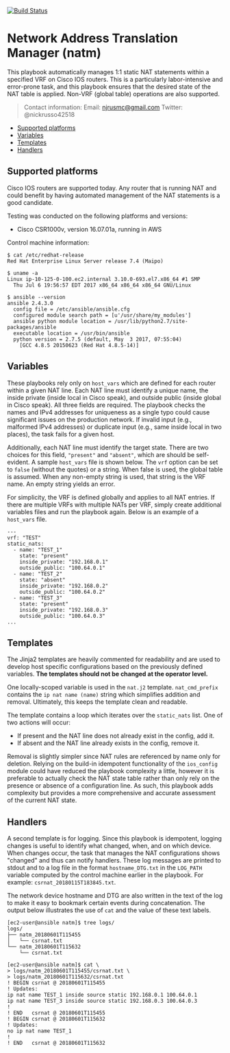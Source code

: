[![Build Status](
https://travis-ci.org/nickrusso42518/natm.svg?branch=master)](
https://travis-ci.org/nickrusso42518/natm)

# Network Address Translation Manager (natm)
This playbook automatically manages 1:1 static NAT statements
within a specified VRF on Cisco IOS routers. This is a particularly
labor-intensive and error-prone task, and this playbook
ensures that the desired state of the NAT table is applied.
Non-VRF (global table) operations are also supported.

> Contact information:
> Email:    njrusmc@gmail.com
> Twitter:  @nickrusso42518

  * [Supported platforms](#supported-platforms)
  * [Variables](#variables)
  * [Templates](#templates)
  * [Handlers](#handlers)

## Supported platforms
Cisco IOS routers are supported today. Any router that is running NAT and
could benefit by having automated management of the NAT statements is a good
candidate.

Testing was conducted on the following platforms and versions:
  * Cisco CSR1000v, version 16.07.01a, running in AWS

Control machine information:
```
$ cat /etc/redhat-release
Red Hat Enterprise Linux Server release 7.4 (Maipo)

$ uname -a
Linux ip-10-125-0-100.ec2.internal 3.10.0-693.el7.x86_64 #1 SMP
  Thu Jul 6 19:56:57 EDT 2017 x86_64 x86_64 x86_64 GNU/Linux

$ ansible --version
ansible 2.4.3.0
  config file = /etc/ansible/ansible.cfg
  configured module search path = [u'/usr/share/my_modules']
  ansible python module location = /usr/lib/python2.7/site-packages/ansible
  executable location = /usr/bin/ansible
  python version = 2.7.5 (default, May  3 2017, 07:55:04)
    [GCC 4.8.5 20150623 (Red Hat 4.8.5-14)]
```

## Variables
These playbooks rely only on `host_vars` which are defined for each router
within a given NAT line. Each NAT line must identify a unique name,
the inside private (inside local in Cisco speak), and outside public
(inside global in Cisco speak). All three fields are required. The
playbook checks the names and IPv4 addresses for uniqueness as a single
typo could cause significant issues on the production network. If invalid
input (e.g., malformed IPv4 addresses) or duplicate input (e.g., same
inside local in two places), the task fails for a given host.

Additionally, each NAT line must identify the target state. There are
two choices for this field, `"present"` and `"absent"`, which are should
be self-evident. A sample `host_vars` file is shown below. The `vrf`
option can be set to `false` (without the quotes) or a string. When
false is used, the global table is assumed. When any non-empty string is
used, that string is the VRF name. An empty string yields an error.

For simplicity, the VRF is defined globally and applies to all NAT entries.
If there are multiple VRFs with multiple NATs per VRF, simply create
additional variables files and run the playbook again. Below is an example of
a `host_vars` file.

```
---
vrf: "TEST"
static_nats:
  - name: "TEST_1"
    state: "present"
    inside_private: "192.168.0.1"
    outside_public: "100.64.0.1"
  - name: "TEST_2"
    state: "absent"
    inside_private: "192.168.0.2"
    outside_public: "100.64.0.2"
  - name: "TEST_3"
    state: "present"
    inside_private: "192.168.0.3"
    outside_public: "100.64.0.3"
...
```

## Templates
The Jinja2 templates are heavily commented for readability and are used to
develop host specific configurations based on the previously defined variables.
 __The templates should not be changed at the operator level.__

One locally-scoped variable is used in the `nat.j2` template. `nat_cmd_prefix`
contains the `ip nat name (name)` string which simplifies addition and removal.
Ultimately, this keeps the template clean and readable.

The template contains a loop which iterates over the `static_nats` list. One
of two actions will occur:

  * If present and the NAT line does not already exist in the config, add it.
  * If absent and the NAT line already exists in the config, remove it.

Removal is slightly simpler since NAT rules are referenced by name only
for deletion. Relying on the build-in idempotent functionality of the
`ios_config` module could have reduced the playbook complexity a little,
however it is preferable to actually check the NAT state table rather than
only rely on the presence or absence of a configuration line. As such, this
playbook adds complexity but provides a more comprehensive and accurate
assessment of the current NAT state.

## Handlers
A second template is for logging. Since this playbook is idempotent, logging
changes is useful to identify what changed, when, and on which device. When
changes occur, the task that manages the NAT configurations shows "changed"
and thus can notify handlers. These log messages are printed to stdout
and to a log file in the format `hostname_DTG.txt` in the `LOG_PATH`
variable computed by the control machine earlier in the playbook.
For example: `csrnat_20180115T183845.txt`.

The network device hostname and DTG are also written in the text of the
log to make it easy to bookmark certain events during concatenation.
The output below illustrates the use of `cat` and the value of
these text labels.

```
[ec2-user@ansible natm]$ tree logs/
logs/
├── natm_20180601T115455
│   └── csrnat.txt
└── natm_20180601T115632
    └── csrnat.txt

[ec2-user@ansible natm]$ cat \
> logs/natm_20180601T115455/csrnat.txt \
> logs/natm_20180601T115632/csrnat.txt
! BEGIN csrnat @ 20180601T115455
! Updates:
ip nat name TEST_1 inside source static 192.168.0.1 100.64.0.1
ip nat name TEST_3 inside source static 192.168.0.3 100.64.0.3
!
! END   csrnat @ 20180601T115455
! BEGIN csrnat @ 20180601T115632
! Updates:
no ip nat name TEST_1
!
! END   csrnat @ 20180601T115632
```
